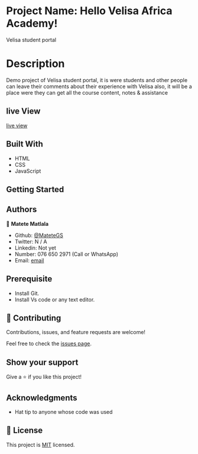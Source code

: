  # Project Name: Hello Velisa Africa Academy!
Velisa student portal

# Description
Demo project of Velisa student portal, it is were students and other people can leave 
their comments about their experience with Velisa also, it will be a place 
were they can get all the course content, notes & assistance

## live View
[live view](https://6443b40634418c7f7000b986--meek-gingersnap-c4c575.netlify.app/)

## Built With

- HTML
- CSS
- JavaScript

## Getting Started

## Authors
 👤 
 **Matete Matlala** 
 - Github: [@MateteGS](https://github.com/MateteGS) 
 - Twitter: N / A
 - Linkedin: Not yet
 - Number: 076 650 2971 (Call or WhatsApp)
 - Email: [email](https://mail.google.com/mail/u/0/#inbox)
## Prerequisite

- Install Git.
- Install Vs code or any text editor.

## 🤝 Contributing

Contributions, issues, and feature requests are welcome!

Feel free to check the [issues page](../../issues/).

## Show your support

Give a ⭐️ if you like this project!

## Acknowledgments

- Hat tip to anyone whose code was used

## 📝 License

This project is [MIT](./MIT.md) licensed.
